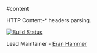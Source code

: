#content

HTTP Content-* headers parsing.

[![Build Status](https://secure.travis-ci.org/hapijs/content.png)](http://travis-ci.org/hapijs/content)

Lead Maintainer - [Eran Hammer](https://github.com/hueniverse)
